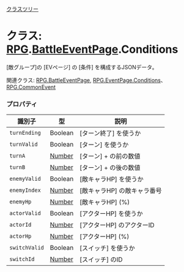 [クラスツリー](index.md)

# クラス: [RPG](RPG.md).[BattleEventPage](RPG.BattleEventPage.md).Conditions
[敵グループ]の [EVページ] の [条件] を構成するJSONデータ。

関連クラス: [RPG.BattleEventPage](RPG.BattleEventPage.md), [RPG.EventPage.Conditions](RPG.EventPage.Conditions.md)、[RPG.CommonEvent](RPG.CommonEvent.md)


### プロパティ

| 識別子 | 型 | 説明 |
| --- | --- | --- |
| `turnEnding` | Boolean | [ターン終了] を使うか |
| `turnValid` | Boolean | [ターン] を使うか |
| `turnA` | [Number](Number.md) | [ターン] + の前の数値 |
| `turnB` | [Number](Number.md) | [ターン] + の後の数値  |
| `enemyValid` | Boolean | [敵キャラHP] を使うか |
| `enemyIndex` | [Number](Number.md) | [敵キャラHP] の敵キャラ番号 |
| `enemyHp` | [Number](Number.md) | [敵キャラHP] \(%) |
| `actorValid` | Boolean | [アクターHP] を使うか |
| `actorId` | [Number](Number.md) | [アクターHP] のアクターID |
| `actorHp` | [Number](Number.md) | [アクターHP] \(%) |
| `switchValid` | Boolean | [スイッチ] を使うか |
| `switchId` | [Number](Number.md) | [スイッチ] のID |


